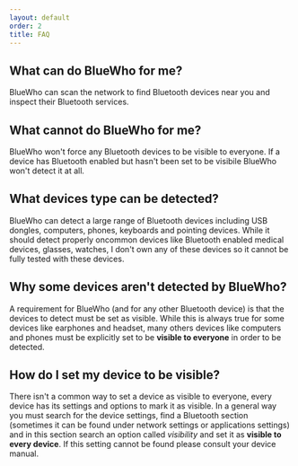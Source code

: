 ```yaml
---
layout: default
order: 2
title: FAQ
---
```

## What can do BlueWho for me?

BlueWho can scan the network to find Bluetooth devices near you and
inspect their Bluetooth services.

## What cannot do BlueWho for me?

BlueWho won't force any Bluetooth devices to be visible to everyone.
If a device has Bluetooth enabled but hasn't been set to be visibile BlueWho
won't detect it at all.

## What devices type can be detected?

BlueWho can detect a large range of Bluetooth devices including USB dongles,
computers, phones, keyboards and pointing devices.
While it should detect properly oncommon devices like Bluetooth enabled medical
devices, glasses, watches, I don't own any of these devices so it cannot be
fully tested with these devices.

## Why some devices aren't detected by BlueWho?

A requirement for BlueWho (and for any other Bluetooth device) is that the
devices to detect must be set as visible.
While this is always true for some devices like earphones and headset, many
others devices like computers and phones must be explicitly set to be
**visible to everyone** in order to be detected.

## How do I set my device to be visible?

There isn't a common way to set a device as visible to everyone, every device
has its settings and options to mark it as visible.
In a general way you must search for the device settings, find a Bluetooth
section (sometimes it can be found under network settings or applications
settings) and in this section search an option called *visibility* and set
it as **visible to every device**.
If this setting cannot be found please consult your device manual.